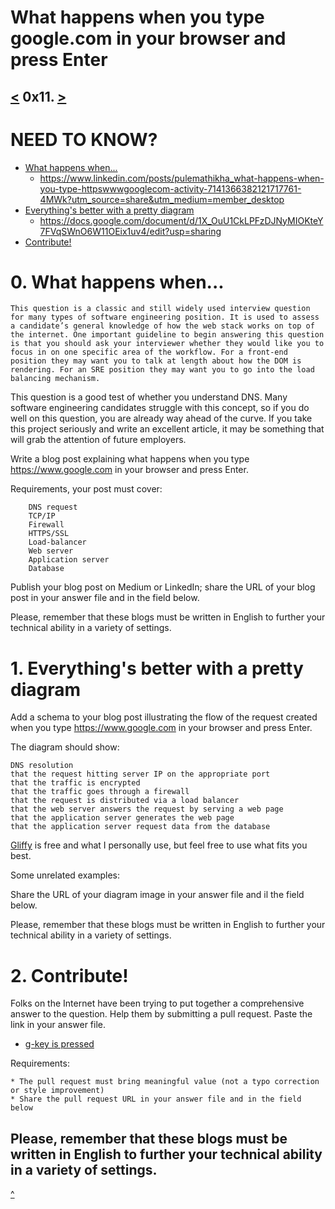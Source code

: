 # What happens when you type google.com in your browser and press Enter
[<](https://github.com/TheeKingZa/alx-system_engineering-devops/tree/master/0x10-https_ssl/README.md) 0x11. [>](https://github.com/TheeKingZa/alx-system_engineering-devops/tree/master/0x12-web_stack_debugging_2/README.md)
---

# NEED TO KNOW?
* [What happens when...](#0-what-happens-when)
    * https://www.linkedin.com/posts/pulemathikha_what-happens-when-you-type-httpswwwgooglecom-activity-7141366382121717761-4MWk?utm_source=share&utm_medium=member_desktop
* [Everything's better with a pretty diagram](#1-everythings-better-with-a-pretty-diagram)
    * https://docs.google.com/document/d/1X_OuU1CkLPFzDJNyMIOKteY7FVqSWnO6W11OEix1uv4/edit?usp=sharing
* [Contribute!](#2-contribute)

# 0. What happens when...
    This question is a classic and still widely used interview question for many types of software engineering position. It is used to assess a candidate’s general knowledge of how the web stack works on top of the internet. One important guideline to begin answering this question is that you should ask your interviewer whether they would like you to focus in on one specific area of the workflow. For a front-end position they may want you to talk at length about how the DOM is rendering. For an SRE position they may want you to go into the load balancing mechanism.

This question is a good test of whether you understand DNS. Many software engineering candidates struggle with this concept, so if you do well on this question, you are already way ahead of the curve. If you take this project seriously and write an excellent article, it may be something that will grab the attention of future employers.

Write a blog post explaining what happens when you type https://www.google.com in your browser and press Enter.

Requirements, your post must cover:
```
    DNS request
    TCP/IP
    Firewall
    HTTPS/SSL   
    Load-balancer
    Web server
    Application server
    Database
```

Publish your blog post on Medium or LinkedIn; share the URL of your blog post in your answer file and in the field below.

Please, remember that these blogs must be written in English to further your technical ability in a variety of settings.

# 1. Everything's better with a pretty diagram
Add a schema to your blog post illustrating the flow of the request created when you type https://www.google.com in your browser and press Enter.

The diagram should show:
```
DNS resolution
that the request hitting server IP on the appropriate port
that the traffic is encrypted
that the traffic goes through a firewall
that the request is distributed via a load balancer
that the web server answers the request by serving a web page
that the application server generates the web page
that the application server request data from the database
```

[Gliffy](https://www.gliffy.com/) is free and what I personally use, but feel free to use what fits you best.

Some unrelated examples:

Share the URL of your diagram image in your answer file and il the field below.

Please, remember that these blogs must be written in English to further your technical ability in a variety of settings.

# 2. Contribute!
Folks on the Internet have been trying to put together a comprehensive answer to the question. Help them by submitting a pull request. Paste the link in your answer file.

* [g-key is pressed](https://github.com/alex/what-happens-when#the-g-key-is-pressed)

Requirements:
```
* The pull request must bring meaningful value (not a typo correction or style improvement)
* Share the pull request URL in your answer file and in the field below
```
Please, remember that these blogs must be written in English to further your technical ability in a variety of settings.
---
[^](#need-to-know)
